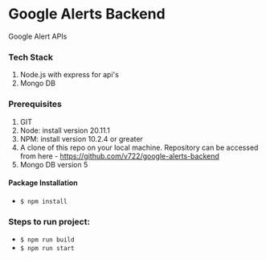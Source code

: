 # Google Alerts Backend
Google Alert APIs

### Tech Stack
1. Node.js with express for api's
2. Mongo DB

### Prerequisites
1. GIT
2. Node: install version 20.11.1
3. NPM: install version 10.2.4 or greater
4. A clone of this repo on your local machine. Repository can be accessed from here - https://github.com/v722/google-alerts-backend
5. Mongo DB version 5

#### Package Installation
- `$ npm install`

### Steps to run project:
- `$ npm run build`
- `$ npm run start`